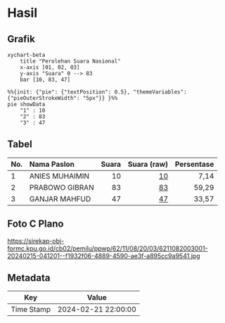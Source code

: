 # Hasil

## Grafik

```mermaid
xychart-beta
    title "Perolehan Suara Nasional"
    x-axis [01, 02, 03]
    y-axis "Suara" 0 --> 83
    bar [10, 83, 47]
```

```mermaid
%%{init: {"pie": {"textPosition": 0.5}, "themeVariables": {"pieOuterStrokeWidth": "5px"}} }%%
pie showData
    "1" : 10
    "2" : 83
    "3" : 47
```

## Tabel

| No. | Nama Paslon    | Suara | Suara (raw) | Persentase |
|:--- |:-------------- | -----:| -----------:| ----------:|
| 1   | ANIES MUHAIMIN | 10    | [10][p-1]   | 7,14       |
| 2   | PRABOWO GIBRAN | 83    | [83][p-2]   | 59,29      |
| 3   | GANJAR MAHFUD  | 47    | [47][p-3]   | 33,57      |


[p-1]: https://github.com/gigit-pemilu/pemilu-2024/blob/main/pilpres/hitung-suara/sub/62-kalimantan-tengah/sub/11-pulang-pisau/sub/08-sebangau-kuala/sub/2003-sebangau-mulya/sub/001-tps/sub/paslon-1.txt
[p-2]: https://github.com/gigit-pemilu/pemilu-2024/blob/main/pilpres/hitung-suara/sub/62-kalimantan-tengah/sub/11-pulang-pisau/sub/08-sebangau-kuala/sub/2003-sebangau-mulya/sub/001-tps/sub/paslon-2.txt
[p-3]: https://github.com/gigit-pemilu/pemilu-2024/blob/main/pilpres/hitung-suara/sub/62-kalimantan-tengah/sub/11-pulang-pisau/sub/08-sebangau-kuala/sub/2003-sebangau-mulya/sub/001-tps/sub/paslon-3.txt

## Foto C Plano

https://sirekap-obj-formc.kpu.go.id/cb02/pemilu/ppwp/62/11/08/20/03/6211082003001-20240215-041201--f1932f06-4889-4590-ae3f-a895cc9a9541.jpg


## Metadata

| Key        | Value               |
| ---------- | ------------------- |
| Time Stamp | 2024-02-21 22:00:00 |




